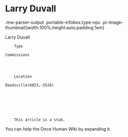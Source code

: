 # Larry Duvall

.mw-parser-output .portable-infobox.type-npc .pi-image-thumbnail{width:100%;height:auto;padding:1em}

Larry Duvall


	
		
		
	
	


	

	
		Type
	
	Commissions



	
		Location
	
	Deadsville(6023,-5526)






    
        This article is a stub.
        
You can help the Once Human Wiki by expanding it.
